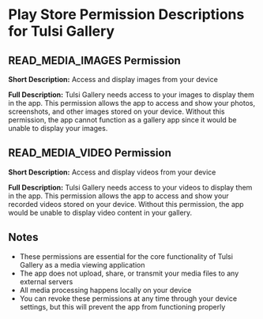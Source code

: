 # Play Store Permission Descriptions for Tulsi Gallery

## READ_MEDIA_IMAGES Permission
**Short Description:**
Access and display images from your device

**Full Description:**
Tulsi Gallery needs access to your images to display them in the app. This permission allows the app to access and show your photos, screenshots, and other images stored on your device. Without this permission, the app cannot function as a gallery app since it would be unable to display your images.

## READ_MEDIA_VIDEO Permission
**Short Description:**
Access and display videos from your device

**Full Description:**
Tulsi Gallery needs access to your videos to display them in the app. This permission allows the app to access and show your recorded videos stored on your device. Without this permission, the app would be unable to display video content in your gallery.

## Notes
- These permissions are essential for the core functionality of Tulsi Gallery as a media viewing application
- The app does not upload, share, or transmit your media files to any external servers
- All media processing happens locally on your device
- You can revoke these permissions at any time through your device settings, but this will prevent the app from functioning properly
